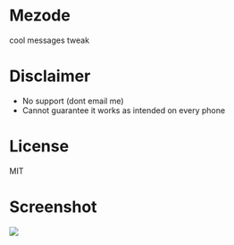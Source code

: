 # Mezode
cool messages tweak

# Disclaimer
* No support (dont email me)
* Cannot guarantee it works as intended on every phone

# License
MIT

# Screenshot
![](http://i.imgur.com/VeWsVxj.jpg)
